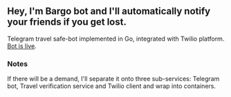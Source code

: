 ## Hey, I'm Bargo bot and I'll automatically notify your friends if you get lost. 


Telegram travel safe-bot implemented in Go, integrated with Twilio platform.
[Bot is live](https://t.me/@bargo_bot).
### Notes
If there will be a demand, I'll separate it onto three sub-services: Telegram bot, Travel verification service and Twilio client and wrap into containers.
